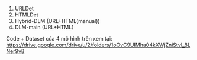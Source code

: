 1. URLDet
2. HTMLDet
3. Hybrid-DLM (URL+HTML(manual))
4. DLM-main (URL+HTML)

Code + Dataset của 4 mô hình trên xem tại: https://drive.google.com/drive/u/2/folders/1oOvC9UIMha04kXWjZniStvl_8LNer9v8
